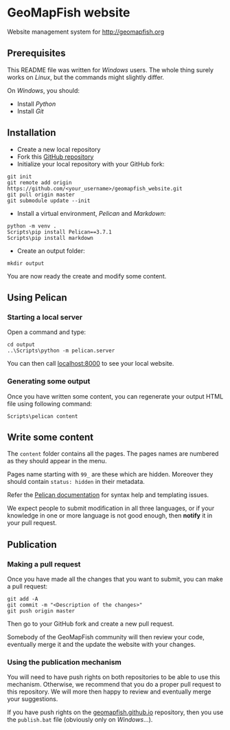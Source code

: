# GeoMapFish website

Website management system for http://geomapfish.org

## Prerequisites

This README file was written for *Windows* users. The whole thing surely
works on *Linux*, but the commands might slightly differ.

On *Windows*, you should:

* Install *Python*
* Install *Git*

## Installation

* Create a new local repository
* Fork this [GitHub repository](https://github.com/geomapfish/geomapfish_website)
* Initialize your local repository with your GitHub fork:

```
git init
git remote add origin https://github.com/<your_username>/geomapfish_website.git
git pull origin master
git submodule update --init
```

* Install a virtual environment, *Pelican* and *Markdown*:

```
python -m venv .
Scripts\pip install Pelican==3.7.1
Scripts\pip install markdown
```

* Create an output folder:

```
mkdir output
```

You are now ready the create and modify some content.

## Using Pelican

### Starting a local server

Open a command and type:

```
cd output
..\Scripts\python -m pelican.server
```

You can then call [localhost:8000](http://localhost:8000/) to see your local
website.

### Generating some output

Once you have written some content, you can regenerate your output HTML
file using following command:

```
Scripts\pelican content
```

## Write some content

The `content` folder contains all the pages. The pages names are numbered
as they should appear in the menu.

Pages name starting with `99_` are these which are hidden. Moreover they
should contain `status: hidden` in their metadata.

Refer the [Pelican documentation](http://docs.getpelican.com/en/stable/) for
syntax help and templating issues.

We expect people to submit modification in all three languages, or if your
knowledge in one or more language is not good enough, then **notify** it
in your pull request.

## Publication

### Making a pull request

Once you have made all the changes that you want to submit, you can make a
pull request:

```
git add -A
git commit -m "<Description of the changes>"
git push origin master
```

Then go to your GitHub fork and create a new pull request.

Somebody of the GeoMapFish community will then review your code, eventually
merge it and the update the website with your changes.

### Using the publication mechanism

You will need to have push rights on both repositories to be able to use
this mechanism. Otherwise, we recommend that you do a proper pull request
to this repository. We will more then happy to review and eventually merge
your suggestions.

If you have push rights on the [geomapfish.github.io](https://github.com/geomapfish/geomapfish.github.io/) repository, then you
use the `publish.bat` file (obviously only on *Windows*...).
